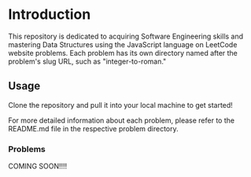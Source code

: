 # Introduction
This repository is dedicated to acquiring Software Engineering skills and mastering Data Structures using the JavaScript language on LeetCode website problems. Each problem has its own directory named after the problem's slug URL, such as "integer-to-roman."

## Usage
Clone the repository and pull it into your local machine to get started!

For more detailed information about each problem, please refer to the README.md file in the respective problem directory.

### Problems
COMING SOON!!!!